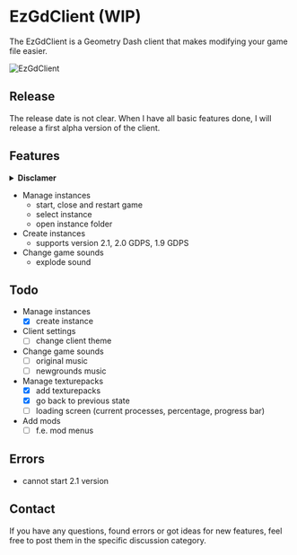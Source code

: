 # EzGdClient (WIP)
The EzGdClient is a Geometry Dash client that makes modifying your game file easier.

![EzGdClient](https://i.imgur.com/nnxHYNu.png "EzGdClient")

## **Release**
The release date is not clear. When I have all basic features done, I will release a first alpha version of the client.

<!--
## **Installation**
1. Download and install [Python](https://www.python.org/) (the program that runs the code)
    - [Here](https://www.youtube.com/watch?v=ZRbirvsDQ-I) is a video on how to install Python

2. Thats it! You can now open the application by double clicking on the "EzGdClient.pyw" file
-->

## **Features**
<details>
  <summary><b>Disclamer</b></summary>

  *The EzGdClient is still in development. This means that some features may be added or removed in further development.*
</details>

- Manage instances
    - start, close and restart game
    - select instance
    - open instance folder
- Create instances
    - supports version 2.1, 2.0 GDPS, 1.9 GDPS
- Change game sounds
    - explode sound

## **Todo**
- Manage instances
    - [X] create instance
- Client settings
    - [ ] change client theme
- Change game sounds
    - [ ] original music
    - [ ] newgrounds music
- Manage texturepacks
    - [X] add texturepacks
    - [X] go back to previous state
    - [ ] loading screen (current processes, percentage, progress bar)
- Add mods
    - [ ] f.e. mod menus

## **Errors**
- cannot start 2.1 version

## **Contact**
If you have any questions, found errors or got ideas for new features, feel free to post them in the specific discussion category.
